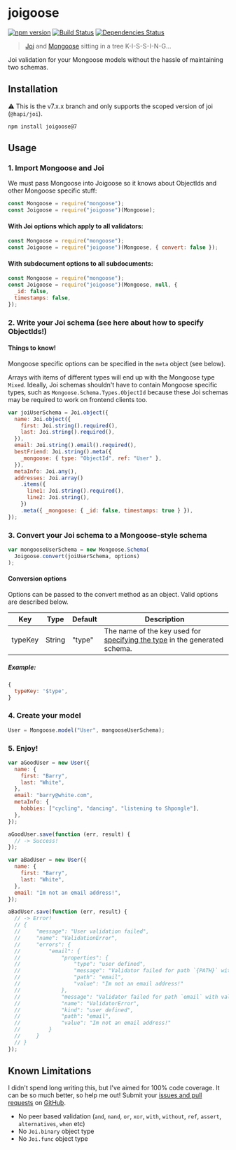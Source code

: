 # joigoose

[![npm version](http://img.shields.io/npm/v/joigoose.svg)](https://npmjs.org/package/joigoose)
[![Build Status](https://travis-ci.org/yoitsro/joigoose.svg)](https://travis-ci.org/yoitsro/joigoose)
[![Dependencies Status](https://david-dm.org/yoitsro/joigoose.svg)](https://david-dm.org/yoitsro/joigoose)

> [Joi](https://github.com/hapijs/joi) and [Mongoose](http://mongoosejs.com/) sitting in a tree K-I-S-S-I-N-G...

Joi validation for your Mongoose models without the hassle of maintaining two schemas.

## Installation

⚠️ This is the v7.x.x branch and only supports the scoped version of joi (`@hapi/joi`).

```
npm install joigoose@7
```

## Usage

### 1. Import Mongoose and Joi

We must pass Mongoose into Joigoose so it knows about ObjectIds and other Mongoose specific stuff:

```javascript
const Mongoose = require("mongoose");
const Joigoose = require("joigoose")(Mongoose);
```

#### With Joi options which apply to all validators:

```javascript
const Mongoose = require("mongoose");
const Joigoose = require("joigoose")(Mongoose, { convert: false });
```

#### With subdocument options to all subdocuments:

```javascript
const Mongoose = require("mongoose");
const Joigoose = require("joigoose")(Mongoose, null, {
  _id: false,
  timestamps: false,
});
```

### 2. Write your Joi schema (see here about how to specify ObjectIds!)

#### Things to know!

Mongoose specific options can be specified in the `meta` object (see below).

Arrays with items of different types will end up with the Mongoose type `Mixed`.
Ideally, Joi schemas shouldn't have to contain Mongoose specific types, such as `Mongoose.Schema.Types.ObjectId` because these Joi schemas may be required to work on frontend clients too.

```javascript
var joiUserSchema = Joi.object({
  name: Joi.object({
    first: Joi.string().required(),
    last: Joi.string().required(),
  }),
  email: Joi.string().email().required(),
  bestFriend: Joi.string().meta({
    _mongoose: { type: "ObjectId", ref: "User" },
  }),
  metaInfo: Joi.any(),
  addresses: Joi.array()
    .items({
      line1: Joi.string().required(),
      line2: Joi.string(),
    })
    .meta({ _mongoose: { _id: false, timestamps: true } }),
});
```

### 3. Convert your Joi schema to a Mongoose-style schema

```javascript
var mongooseUserSchema = new Mongoose.Schema(
  Joigoose.convert(joiUserSchema, options)
);
```

#### Conversion options

Options can be passed to the convert method as an object. Valid options are described below.

| Key     | Type   | Default | Description                                                                                                                 |
| ------- | ------ | ------- | --------------------------------------------------------------------------------------------------------------------------- |
| typeKey | String | "type"  | The name of the key used for [specifying the type](https://mongoosejs.com/docs/guide.html#typeKey) in the generated schema. |

##### Example:

```javascript
{
  typeKey: '$type',
}
```

### 4. Create your model

```javascript
User = Mongoose.model("User", mongooseUserSchema);
```

### 5. Enjoy!

```javascript
var aGoodUser = new User({
  name: {
    first: "Barry",
    last: "White",
  },
  email: "barry@white.com",
  metaInfo: {
    hobbies: ["cycling", "dancing", "listening to Shpongle"],
  },
});

aGoodUser.save(function (err, result) {
  // -> Success!
});

var aBadUser = new User({
  name: {
    first: "Barry",
    last: "White",
  },
  email: "Im not an email address!",
});

aBadUser.save(function (err, result) {
  // -> Error!
  // {
  //     "message": "User validation failed",
  //     "name": "ValidationError",
  //     "errors": {
  //         "email": {
  //             "properties": {
  //                 "type": "user defined",
  //                 "message": "Validator failed for path `{PATH}` with value `{VALUE}`",
  //                 "path": "email",
  //                 "value": "Im not an email address!"
  //             },
  //             "message": "Validator failed for path `email` with value `Im not an email address!`",
  //             "name": "ValidatorError",
  //             "kind": "user defined",
  //             "path": "email",
  //             "value": "Im not an email address!"
  //         }
  //     }
  // }
});
```

## Known Limitations

I didn't spend long writing this, but I've aimed for 100% code coverage. It can be so much better, so help me out!
Submit your [issues and pull requests](https://github.com/yoitsro/joigoose/issues) on [GitHub](https://github.com/yoitsro/joigoose).

- No peer based validation (`and`, `nand`, `or`, `xor`, `with`, `without`, `ref`, `assert`, `alternatives`, `when` etc)
- No `Joi.binary` object type
- No `Joi.func` object type
